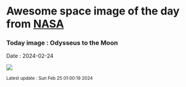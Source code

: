 
# Awesome space image of the day from [NASA](https://api.nasa.gov/)

### Today image : Odysseus to the Moon
Date : 2024-02-24

![](https://apod.nasa.gov/apod/image/2402/im-moon-imageFeb23_1024.jpg)

<small>Latest update : Sun Feb 25 01:00:19 2024</small>
        